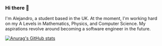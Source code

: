 ### Hi there 👋

I'm Alejandro, a student based in the UK. At the moment, I'm working hard on my A Levels in Mathematics, Physics, and Computer Science. My aspirations revolve around becoming a software engineer in the future.

[![Anurag's GitHub stats](https://github-readme-stats.vercel.app/api?username=3NJDGZ)](https://github.com/anuraghazra/github-readme-stats)
